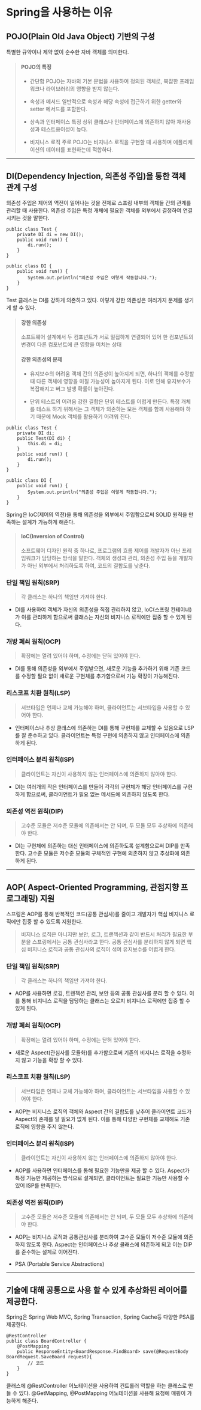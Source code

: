 # Spring을 사용하는 이유

## POJO(Plain Old Java Object) 기반의 구성

특별한 규약이나 제약 없이 순수한 자바 객체를 의미한다.

> #### POJO의 특징
>
> - 간단함
> POJO는 자바의 기본 문법을 사용하여 정의된 객체로, 복잡한 프레임워크나 라이브러리의 영향을 받지 않는다.
>
> - 속성과 메서드
> 일반적으로 속성과 해당 속성에 접근하기 위한 getter와 setter 메서드를 포함한다.
>
> - 상속과 인터페이스
> 특정 상위 클래스나 인터페이스에 의존하지 않아 재사용성과 테스트용이성이 높다.
>
> - 비지니스 로직
> 주로 POJO는 비지니스 로직을 구현할 때 사용하며 에플리케이션의 데이터를 표현하는데 적합하다.

---

## DI(Dependency Injection, 의존성 주입)을 통한 객체 관계 구성

의존성 주입은 제어의 역전이 일어나는 것을 전제로 스프링 내부의 객체들 간의 관계를 관리할 때 사용한다.
의존성 주입은 특정 개체에 필요한 객체를 외부에서 결정하여 연결시키는 것을 말한다.

```
public class Test {
    private DI di = new DI();
    public void run() {
        di.run();
    }
}
```
```
public class DI {
    public void run() {
        System.out.println("의존성 주입은 이렇게 작동합니다.");
    }
}
```
Test 클래스는 DI를 강하게 의존하고 있다.
이렇게 강한 의존성은 여러가지 문제를 생기게 할 수 있다.

> #### 강한 의존성
> 소프트웨어 설계에서 두 컴포넌트가 서로 밀접하게 연결되어 있어
> 한 컴포넌트의 변경이 다른 컴포넌트에 큰 영향을 미치는 상태
>
> #### 강한 의존성의 문제
> - 유지보수의 어려움
> 객체 간의 의존성이 높아지게 되면, 하나의 객체를 수정할 때 다른 객체에 영향을 미칠 가능성이 높아지게 된다.
> 이로 인해 유지보수가 복잡해지고 버그 발생 확률이 높아진다.
> 
> - 단위 테스트의 어려움
> 강한 결합은 단위 테스트를 어렵게 만든다. 특정 개체를 테스트 하기 위해서는 그 객체가 의존하는 모든 객체를 함께 사용해야 하기 때문에 Mock 객체를 활용하기 어려워 진다.

```
public class Test {
    private DI di;
    public Test(DI di) {
        this.di = di;
    }
    public void run() {
        di.run();
    }
}
```
```
public class DI {
    public void run() {
        System.out.println("의존성 주입은 이렇게 작동합니다.");
    }
}
```
Spring은 IoC(제어의 역전)을 통해 의존성을 외부에서 주입함으로써 SOLID 원칙을 만족하는 설계가 가능하게 해준다.
> #### IoC(Inversion of Control)
> 소프트웨어 디자인 원칙 중 하나로, 프로그램의 흐름 제어를 개발자가 아닌 프레임워크가 담당하는 방식을 말한다.
> 객체의 생성과 관리, 의존성 주입 등을 개발자가 아닌 외부에서 처리하도록 하여, 코드의 결합도를 낮춘다.

### 단일 책임 원칙(SRP)
> 각 클래스는 하나의 책임만 가져야 한다.
- DI를 사용하여 객체가 자신의 의존성을 직접 관리하지 않고, IoC(스프링 컨테이너)가 이를 관리하게 함으로써 클래스는 자신의 비지니스 로직에만 집중 할 수 있게 된다.

### 개방 폐쇠 원칙(OCP)
> 확장에는 열려 있어야 하며, 수정에는 닫혀 있어야 한다.
- DI를 통해 의존성을 외부에서 주입받으면, 새로운 기능을 추가하기 위해 기존 코드를 수정할 필요 없이 새로운 구현체를 추가함으로써 기능 확장이 가능해진다.

### 리스코프 치환 원칙(LSP)
> 서브타입은 언제나 교체 가능해야 하며, 클라이언트는 서브타입을 사용할 수 있어야 한다.
- 인터페이스나 추상 클래스에 의존하는 DI를 통해 구현체를 교체할 수 있음으로 LSP를 잘 준수하고 있다. 클라이언트는 특정 구현에 의존하지 않고 인터페이스에 의존하게 된다.

### 인터페이스 분리 원칙(ISP)
> 클라이언트는 자신이 사용하지 않는 인터페이스에 의존하지 않아야 한다.
- DI는 여러개의 작은 인터페이스를 만들어 각각의 구현체가 해당 인터페이스를 구현하게 함으로써, 클라이언트가 필요 없는 메서드에 의존하지 않도록 한다.

### 의존성 역전 원칙(DIP)
> 고수준 모듈은 저수준 모듈에 의존해서는 안 되며, 두 모듈 모두 추상화에 의존해야 한다.
- DI는 구현체에 의존하는 대신 인터페이스에 의존하도록 설계함으로써 DIP를 만족한다.
고수준 모듈은 저수준 모듈의 구체적인 구현에 의존하지 않고 추상화에 의존하게 된다.

---

## AOP( Aspect-Oriented Programming, 관점지향 프로그래밍) 지원

스프링은 AOP를 통해 반복적인 코드(공통 관심사)를 줄이고 개발자가 핵심 비지니스 로직에만 집중 할 수 있도록 지원한다.
> 비지니스 로직은 아니지만 보안, 로그, 트랜젝션과 같이 반드시 처리가 필요한 부분을 스프링에서는 공통 관심사라고 한다. 공통 관심사를 분리하지 않게 되면 핵심 비지니스 로직과 공통 관심사의 로직이 섞여 유지보수를 어렵게 한다.

### 단일 책임 원칙(SRP)
> 각 클래스는 하나의 책임만 가져야 한다.
- AOP를 사용하면 로깅, 트렌젝션 관리, 보안 등의 공통 관심사를 분리 할 수 있다. 이를 통해 비지니스 로직을 담당하는 클래스는 오로지 비지니스 로직에만 집중 할 수 있게 된다.

### 개방 폐쇠 원칙(OCP)
> 확장에는 열려 있어야 하며, 수정에는 닫혀 있어야 한다.
- 새로운 Aspect(관심사를 모듈화)를 추가함으로써 기존의 비지니스 로직을 수정하지 않고 기능을 확장 할 수 있다.

### 리스코프 치환 원칙(LSP)
> 서브타입은 언제나 교체 가능해야 하며, 클라이언트는 서브타입을 사용할 수 있어야 한다.
- AOP는 비지니스 로직의 객체와 Aspect 간의 결합도를 낮추어 클라이언트 코드가 Aspect의 존재를 알 필요가 없게 된다. 이를 통해 다양한 구현체를 교체해도 기존 로직에 영향을 주지 않는다.

### 인터페이스 분리 원칙(ISP)
> 클라이언트는 자신이 사용하지 않는 인터페이스에 의존하지 않아야 한다.
- AOP를 사용하면 인터페이스를 통해 필요한 기능만을 제공 할 수 있다. Aspect가 특정 기능만 제공하는 방식으로 설계되면, 클라이언트는 필요한 기능만 사용할 수 있어 ISP를 만족한다.

### 의존성 역전 원칙(DIP)
> 고수준 모듈은 저수준 모듈에 의존해서는 안 되며, 두 모듈 모두 추상화에 의존해야 한다.
- AOP는 비지니스 로직과 공통관심사를 분리하여 고수준 모듈이 저수준 모듈에 의존하지 않도록 한다. Aspect는 인터페이스나 추상 클래스에 의존하게 되고 이는 DIP를 준수하는 설계로 이어진다.

- PSA (Portable Service Abstractions)
 
---

## 기술에 대해 공통으로 사용 할 수 있게 추상화된 레이어를 제공한다.

Spring은 Spring Web MVC, Spring Transaction, Spring Cache등 다양한 PSA를 제공한다.

```
@RestController
public class BoardController {
    @PostMapping
    public ResponseEntity<BoardResponse.FindBoard> save(@RequestBody BoardRequest.SaveBoard request){
        // 코드
    }
}
```
클래스에 @RestController 어노테이션을 사용하여 컨트롤러 역할을 하는 클래스로 만들 수 있다.
@GetMapping, @PostMapping 어노테이션을 사용해 요청에 매핑이 가능하게 해준다.